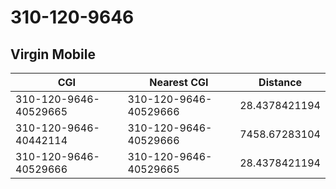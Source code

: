 # 310-120-9646
## Virgin Mobile


| CGI | Nearest CGI | Distance |
|-----|-------------|----------|
| 310-120-9646-40529665 | 310-120-9646-40529666 | 28.4378421194 |
| 310-120-9646-40442114 | 310-120-9646-40529666 | 7458.67283104 |
| 310-120-9646-40529666 | 310-120-9646-40529665 | 28.4378421194 |
